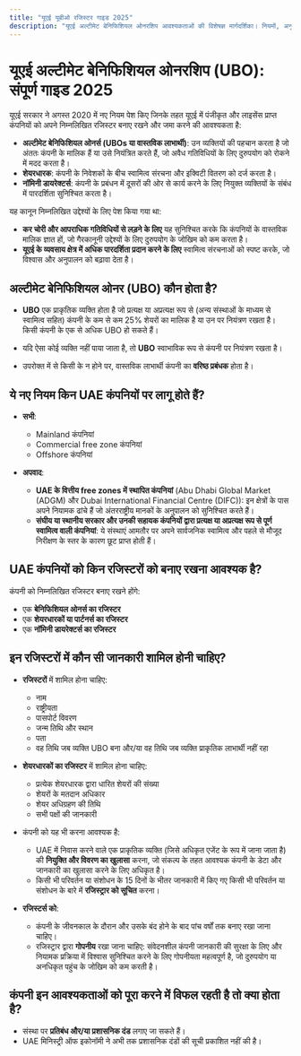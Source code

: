 ```yaml
---
title: "यूएई यूबीओ रजिस्टर गाइड 2025"
description: "यूएई अल्टीमेट बेनिफिशियल ओनरशिप आवश्यकताओं की विशेषज्ञ मार्गदर्शिका। नियमों, अनुपालन और रिपोर्टिंग दायित्वों का पूर्ण अवलोकन।"
---
```


# यूएई अल्टीमेट बेनिफिशियल ओनरशिप (UBO): संपूर्ण गाइड 2025

यूएई सरकार ने अगस्त 2020 में नए नियम पेश किए जिनके तहत यूएई में पंजीकृत और लाइसेंस प्राप्त कंपनियों को अपने निम्नलिखित रजिस्टर बनाए रखने और जमा करने की आवश्यकता है:

- **अल्टीमेट बेनिफिशियल ओनर्स (UBOs या वास्तविक लाभार्थी)**: उन व्यक्तियों की पहचान करता है जो अंततः कंपनी के मालिक हैं या उसे नियंत्रित करते हैं, जो अवैध गतिविधियों के लिए दुरुपयोग को रोकने में मदद करता है।
- **शेयरधारक**: कंपनी के निवेशकों के बीच स्वामित्व संरचना और इक्विटी वितरण को दर्ज करता है।
- **नॉमिनी डायरेक्टर्स**: कंपनी के प्रबंधन में दूसरों की ओर से कार्य करने के लिए नियुक्त व्यक्तियों के संबंध में पारदर्शिता सुनिश्चित करता है।

यह कानून निम्नलिखित उद्देश्यों के लिए पेश किया गया था:

- **कर चोरी और आपराधिक गतिविधियों से लड़ने के लिए** यह सुनिश्चित करके कि कंपनियों के वास्तविक मालिक ज्ञात हों, जो गैरकानूनी उद्देश्यों के लिए दुरुपयोग के जोखिम को कम करता है।
- **यूएई के व्यवसाय क्षेत्र में अधिक पारदर्शिता प्रदान करने के लिए** स्वामित्व संरचनाओं को स्पष्ट करके, जो विश्वास और अनुपालन को बढ़ावा देता है।

## अल्टीमेट बेनिफिशियल ओनर (UBO) कौन होता है?

- **UBO** एक प्राकृतिक व्यक्ति होता है जो प्रत्यक्ष या अप्रत्यक्ष रूप से (अन्य संस्थाओं के माध्यम से स्वामित्व सहित) कंपनी के कम से कम 25% शेयरों का मालिक है या उन पर नियंत्रण रखता है। किसी कंपनी के एक से अधिक UBO हो सकते हैं।

- यदि ऐसा कोई व्यक्ति नहीं पाया जाता है, तो **UBO** स्वाभाविक रूप से कंपनी पर नियंत्रण रखता है।

- उपरोक्त में से किसी के न होने पर, वास्तविक लाभार्थी कंपनी का **वरिष्ठ प्रबंधक** होता है।

## ये नए नियम किन UAE कंपनियों पर लागू होते हैं?

- **सभी**:
  - Mainland कंपनियां
  - Commercial free zone कंपनियां
  - Offshore कंपनियां

- **अपवाद**:
  - **UAE के वित्तीय free zones में स्थापित कंपनियां** (Abu Dhabi Global Market (ADGM) और Dubai International Financial Centre (DIFC)): इन क्षेत्रों के पास अपने नियामक ढांचे हैं जो अंतरराष्ट्रीय मानकों के अनुपालन को सुनिश्चित करते हैं।
  - **संघीय या स्थानीय सरकार और उनकी सहायक कंपनियों द्वारा प्रत्यक्ष या अप्रत्यक्ष रूप से पूर्ण स्वामित्व वाली कंपनियां**: ये संस्थाएं आमतौर पर अपने सार्वजनिक स्वामित्व और पहले से मौजूद निरीक्षण के स्तर के कारण छूट प्राप्त होती हैं।

## UAE कंपनियों को किन रजिस्टरों को बनाए रखना आवश्यक है?

कंपनी को निम्नलिखित रजिस्टर बनाए रखने होंगे:

- एक **बेनिफिशियल ओनर्स का रजिस्टर**
- एक **शेयरधारकों या पार्टनर्स का रजिस्टर**
- एक **नॉमिनी डायरेक्टर्स का रजिस्टर**

## इन रजिस्टरों में कौन सी जानकारी शामिल होनी चाहिए?

- **रजिस्टरों** में शामिल होना चाहिए:
  - नाम
  - राष्ट्रीयता
  - पासपोर्ट विवरण
  - जन्म तिथि और स्थान
  - पता
  - वह तिथि जब व्यक्ति UBO बना और/या वह तिथि जब व्यक्ति प्राकृतिक लाभार्थी नहीं रहा

- **शेयरधारकों का रजिस्टर** में शामिल होना चाहिए:
  - प्रत्येक शेयरधारक द्वारा धारित शेयरों की संख्या
  - शेयरों के मतदान अधिकार
  - शेयर अधिग्रहण की तिथि
  - सभी पक्षों की जानकारी

- कंपनी को यह भी करना आवश्यक है:
  - UAE में निवास करने वाले एक प्राकृतिक व्यक्ति (जिसे अधिकृत एजेंट के रूप में जाना जाता है) की **नियुक्ति और विवरण का खुलासा** करना, जो संकल्प के तहत आवश्यक कंपनी के डेटा और जानकारी का खुलासा करने के लिए अधिकृत है।
  - किसी भी परिवर्तन या संशोधन के 15 दिनों के भीतर जानकारी में किए गए किसी भी परिवर्तन या संशोधन के बारे में **रजिस्ट्रार को सूचित** करना।

- **रजिस्टर्स को**:
  - कंपनी के जीवनकाल के दौरान और उसके बंद होने के बाद पांच वर्षों तक बनाए रखा जाना चाहिए।
  - रजिस्ट्रार द्वारा **गोपनीय** रखा जाना चाहिए: संवेदनशील कंपनी जानकारी की सुरक्षा के लिए और नियामक प्रक्रिया में विश्वास सुनिश्चित करने के लिए गोपनीयता महत्वपूर्ण है, जो दुरुपयोग या अनधिकृत पहुंच के जोखिम को कम करती है।

## कंपनी इन आवश्यकताओं को पूरा करने में विफल रहती है तो क्या होता है?

- संस्था पर **प्रतिबंध और/या प्रशासनिक दंड** लगाए जा सकते हैं।
- UAE मिनिस्ट्री ऑफ इकोनॉमी ने अभी तक प्रशासनिक दंडों की सूची प्रकाशित नहीं की है।

